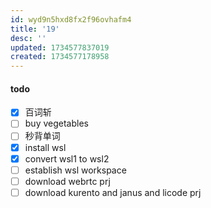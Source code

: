 ```yaml
---
id: wyd9n5hxd8fx2f96ovhafm4
title: '19'
desc: ''
updated: 1734577837019
created: 1734577178958
---
```



#### todo
- [x] 百词斩
- [ ] buy vegetables
- [ ] 秒背单词
- [x] install wsl
- [x] convert wsl1 to wsl2
- [ ] establish wsl workspace
- [ ] download webrtc prj
- [ ] download kurento and janus and licode prj